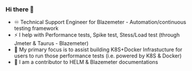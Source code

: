 ### Hi there 👋

<!--
**ImMnan/immnan** is a ✨ _special_ ✨ repository because its `README.md` (this file) appears on your GitHub profile.

Here are some ideas to get you started:
⚡ 
- 🔭 I’m currently working on ...
- 🌱 I’m currently learning ...
- 👯 I’m looking to collaborate on ...
- 🤔 I’m looking for help with ...
- 💬 Ask me about ...
- 📫 How to reach me: ...
- 😄 Pronouns: ...
-  Fun fact: ...
-->
- ♾️ Technical Support Engineer for Blazemeter - Automation/continuous testing framework
- ⚡ I help with Performance tests, Spike test, Stess/Load test (through Jmeter & Taurus - Blazemeter) 
- 🚀 My primary focus is to assist building K8S+Docker Infrastucture for users to run those performance tests (i.e. powered by K8S & Docker)
- 🌱 I am a contributor to HELM & Blazemeter documentations
